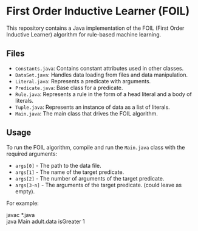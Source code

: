 # First Order Inductive Learner (FOIL)

This repository contains a Java implementation of the FOIL (First Order Inductive Learner) algorithm for rule-based machine learning.

## Files

- `Constants.java`: Contains constant attributes used in other classes.
- `DataSet.java`: Handles data loading from files and data manipulation.
- `Literal.java`: Represents a predicate with arguments.
- `Predicate.java`: Base class for a predicate.
- `Rule.java`: Represents a rule in the form of a head literal and a body of literals.
- `Tuple.java`: Represents an instance of data as a list of literals.
- `Main.java`: The main class that drives the FOIL algorithm.

## Usage

To run the FOIL algorithm, compile and run the `Main.java` class with the required arguments:

- `args[0]` - The path to the data file.
- `args[1]` - The name of the target predicate.
- `args[2]` - The number of arguments of the target predicate.
- `args[3-n]` - The arguments of the target predicate. (could leave as empty).

For example:

javac \*.java  
java Main adult.data isGreater 1
